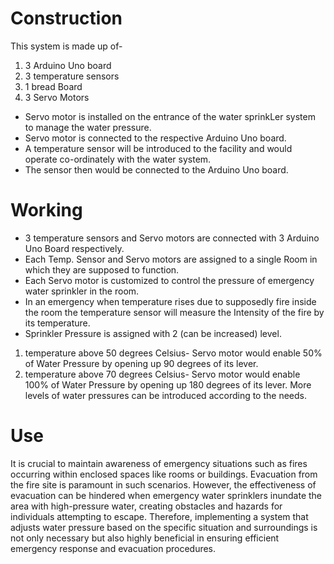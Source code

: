 # Construction
This system is made up of-
1) 3 Arduino Uno board
2) 3 temperature sensors
3) 1 bread Board
4) 3 Servo Motors

- Servo motor is installed on the entrance of the water sprinkLer system to manage the water pressure.
- Servo motor is connected to the respective Arduino Uno board.
- A temperature sensor will be introduced to the facility and would operate co-ordinately with the water system.
- The sensor then would be connected to the Arduino Uno board.

# Working
- 3 temperature sensors and Servo motors are connected with 3 Arduino Uno Board respectively. 
- Each Temp. Sensor and Servo motors are assigned to a single Room in which they are supposed to function.
- Each Servo motor is customized to control the pressure of emergency water sprinkler in the room.
- In an emergency when temperature rises due to supposedly fire inside the room the temperature sensor will measure the Intensity of the fire by its temperature.
- Sprinkler Pressure is assigned with 2 (can be increased) level. 
 1) temperature above 50 degrees Celsius- Servo motor would enable 50% of Water Pressure by opening up 90 
     degrees of its lever.
 2) temperature above 70 degrees Celsius- Servo motor would enable 100% of Water Pressure by opening up 180 degrees of its lever.
 More levels of water pressures can be introduced according to the needs.

# Use
It is crucial to maintain awareness of emergency situations such as fires occurring within enclosed spaces like rooms or buildings. Evacuation from the fire site is paramount in such scenarios. However, the effectiveness of evacuation can be hindered when emergency water sprinklers inundate the area with high-pressure water, creating obstacles and hazards for individuals attempting to escape. Therefore, implementing a system that adjusts water pressure based on the specific situation and surroundings is not only necessary but also highly beneficial in ensuring efficient emergency response and evacuation procedures.
